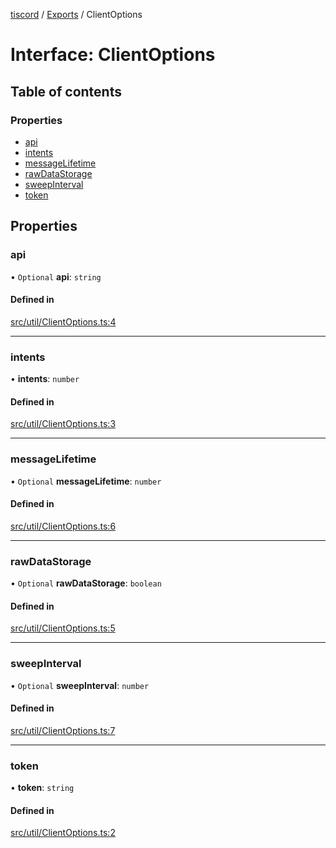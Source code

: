 [tiscord](../README.md) / [Exports](../modules.md) / ClientOptions

# Interface: ClientOptions

## Table of contents

### Properties

- [api](ClientOptions.md#api)
- [intents](ClientOptions.md#intents)
- [messageLifetime](ClientOptions.md#messagelifetime)
- [rawDataStorage](ClientOptions.md#rawdatastorage)
- [sweepInterval](ClientOptions.md#sweepinterval)
- [token](ClientOptions.md#token)

## Properties

### api

• `Optional` **api**: `string`

#### Defined in

[src/util/ClientOptions.ts:4](https://github.com/xiboon/tiscord/blob/2dcfba7/src/util/ClientOptions.ts#L4)

___

### intents

• **intents**: `number`

#### Defined in

[src/util/ClientOptions.ts:3](https://github.com/xiboon/tiscord/blob/2dcfba7/src/util/ClientOptions.ts#L3)

___

### messageLifetime

• `Optional` **messageLifetime**: `number`

#### Defined in

[src/util/ClientOptions.ts:6](https://github.com/xiboon/tiscord/blob/2dcfba7/src/util/ClientOptions.ts#L6)

___

### rawDataStorage

• `Optional` **rawDataStorage**: `boolean`

#### Defined in

[src/util/ClientOptions.ts:5](https://github.com/xiboon/tiscord/blob/2dcfba7/src/util/ClientOptions.ts#L5)

___

### sweepInterval

• `Optional` **sweepInterval**: `number`

#### Defined in

[src/util/ClientOptions.ts:7](https://github.com/xiboon/tiscord/blob/2dcfba7/src/util/ClientOptions.ts#L7)

___

### token

• **token**: `string`

#### Defined in

[src/util/ClientOptions.ts:2](https://github.com/xiboon/tiscord/blob/2dcfba7/src/util/ClientOptions.ts#L2)
